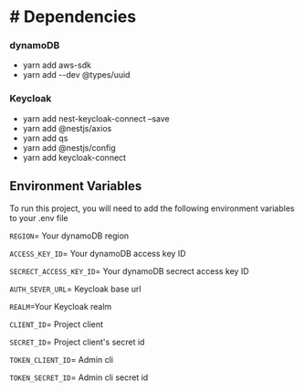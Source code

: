 # # Dependencies

### dynamoDB

- yarn add aws-sdk
- yarn add --dev @types/uuid

### Keycloak

- yarn add nest-keycloak-connect –save
- yarn add @nestjs/axios
- yarn add qs
- yarn add @nestjs/config
- yarn add keycloak-connect

## Environment Variables

To run this project, you will need to add the following environment variables to your .env file

`REGION`= Your dynamoDB region

`ACCESS_KEY_ID`= Your dynamoDB access key ID

`SECRECT_ACCESS_KEY_ID`= Your dynamoDB secrect access key ID

`AUTH_SEVER_URL`= Keycloak base url

`REALM`=Your Keycloak realm

`CLIENT_ID`= Project client

`SECRET_ID`= Project client's secret id

`TOKEN_CLIENT_ID`= Admin cli

`TOKEN_SECRET_ID`= Admin cli secret id
